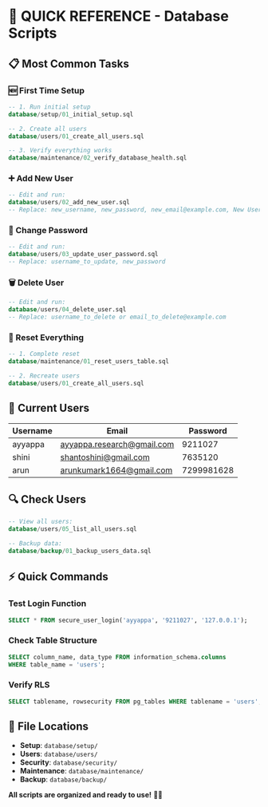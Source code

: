 # 🚀 QUICK REFERENCE - Database Scripts

## 📋 **Most Common Tasks**

### **🆕 First Time Setup**
```sql
-- 1. Run initial setup
database/setup/01_initial_setup.sql

-- 2. Create all users
database/users/01_create_all_users.sql

-- 3. Verify everything works
database/maintenance/02_verify_database_health.sql
```

### **➕ Add New User**
```sql
-- Edit and run:
database/users/02_add_new_user.sql
-- Replace: new_username, new_password, new_email@example.com, New User Full Name
```

### **🔑 Change Password**
```sql
-- Edit and run:
database/users/03_update_user_password.sql
-- Replace: username_to_update, new_password
```

### **🗑️ Delete User**
```sql
-- Edit and run:
database/users/04_delete_user.sql
-- Replace: username_to_delete or email_to_delete@example.com
```

### **🔄 Reset Everything**
```sql
-- 1. Complete reset
database/maintenance/01_reset_users_table.sql

-- 2. Recreate users
database/users/01_create_all_users.sql
```

## 👥 **Current Users**

| Username | Email | Password |
|----------|-------|----------|
| ayyappa | ayyappa.research@gmail.com | 9211027 |
| shini | shantoshini@gmail.com | 7635120 |
| arun | arunkumark1664@gmail.com | 7299981628 |

## 🔍 **Check Users**
```sql
-- View all users:
database/users/05_list_all_users.sql

-- Backup data:
database/backup/01_backup_users_data.sql
```

## ⚡ **Quick Commands**

### **Test Login Function**
```sql
SELECT * FROM secure_user_login('ayyappa', '9211027', '127.0.0.1');
```

### **Check Table Structure**
```sql
SELECT column_name, data_type FROM information_schema.columns 
WHERE table_name = 'users';
```

### **Verify RLS**
```sql
SELECT tablename, rowsecurity FROM pg_tables WHERE tablename = 'users';
```

## 🎯 **File Locations**

- **Setup**: `database/setup/`
- **Users**: `database/users/`
- **Security**: `database/security/`
- **Maintenance**: `database/maintenance/`
- **Backup**: `database/backup/`

**All scripts are organized and ready to use!** 📁✨
